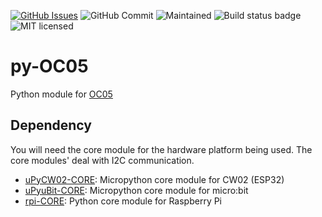 [![GitHub Issues](https://img.shields.io/github/issues/xinabox/py-OC05.svg)](https://github.com/xinabox/py-OC05/issues) 
![GitHub Commit](https://img.shields.io/github/last-commit/xinabox/py-OC05) 
![Maintained](https://img.shields.io/maintenance/yes/2020) 
![Build status badge](https://github.com/xinabox/py-OC05/workflows/python/badge.svg)
![MIT licensed](https://img.shields.io/badge/license-MIT-blue.svg)
# py-OC05
Python module for [OC05](https://xinabox.cc/products/oc05)

## Dependency
You will need the core module for the hardware platform being used. The core modules' deal with I2C communication.
* [uPyCW02-CORE](https://github.com/xinabox/uPyCW02-CORE): Micropython core module for CW02 (ESP32)
* [uPyuBit-CORE](https://github.com/xinabox/uPyuBit-CORE): Micropython core module for micro:bit
* [rpi-CORE](https://github.com/xinabox/rpi-CORE): Python core module for Raspberry Pi
